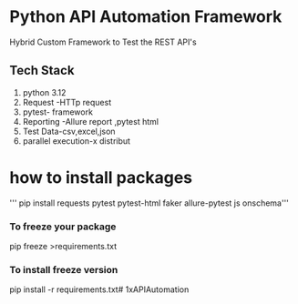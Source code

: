 # Python API Automation Framework

Hybrid Custom Framework to Test the REST API's

## Tech Stack
1. python 3.12
2. Request -HTTp request
3. pytest- framework
4. Reporting -Allure report ,pytest html
5. Test Data-csv,excel,json
6. parallel execution-x distribut
# how to install packages 

''' pip install requests pytest pytest-html faker allure-pytest js
onschema'''
### To freeze  your package
pip freeze >requirements.txt

### To install freeze version 
pip install -r requirements.txt#   1 x A P I A u t o m a t i o n 
 
 